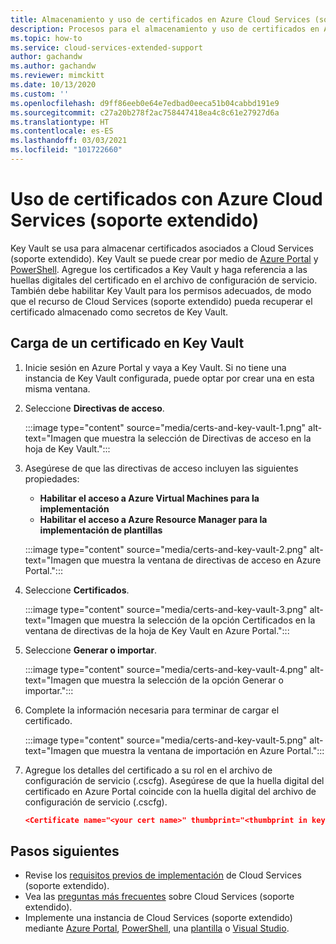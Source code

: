 ```yaml
---
title: Almacenamiento y uso de certificados en Azure Cloud Services (soporte extendido)
description: Procesos para el almacenamiento y uso de certificados en Azure Cloud Services (soporte extendido)
ms.topic: how-to
ms.service: cloud-services-extended-support
author: gachandw
ms.author: gachandw
ms.reviewer: mimckitt
ms.date: 10/13/2020
ms.custom: ''
ms.openlocfilehash: d9ff86eeb0e64e7edbad0eeca51b04cabbd191e9
ms.sourcegitcommit: c27a20b278f2ac758447418ea4c8c61e27927d6a
ms.translationtype: HT
ms.contentlocale: es-ES
ms.lasthandoff: 03/03/2021
ms.locfileid: "101722660"
---
```

# <a name="use-certificates-with-azure-cloud-services-extended-support"></a>Uso de certificados con Azure Cloud Services (soporte extendido)

Key Vault se usa para almacenar certificados asociados a Cloud Services (soporte extendido). Key Vault se puede crear por medio de [Azure Portal](../key-vault/general/quick-create-portal.md) y [PowerShell](../key-vault/general/quick-create-powershell.md). Agregue los certificados a Key Vault y haga referencia a las huellas digitales del certificado en el archivo de configuración de servicio. También debe habilitar Key Vault para los permisos adecuados, de modo que el recurso de Cloud Services (soporte extendido) pueda recuperar el certificado almacenado como secretos de Key Vault.  

## <a name="upload-a-certificate-to-key-vault"></a>Carga de un certificado en Key Vault 

1.  Inicie sesión en Azure Portal y vaya a Key Vault. Si no tiene una instancia de Key Vault configurada, puede optar por crear una en esta misma ventana.

2. Seleccione **Directivas de acceso**.

    :::image type="content" source="media/certs-and-key-vault-1.png" alt-text="Imagen que muestra la selección de Directivas de acceso en la hoja de Key Vault.":::

3. Asegúrese de que las directivas de acceso incluyen las siguientes propiedades:
    - **Habilitar el acceso a Azure Virtual Machines para la implementación**
    - **Habilitar el acceso a Azure Resource Manager para la implementación de plantillas** 

    :::image type="content" source="media/certs-and-key-vault-2.png" alt-text="Imagen que muestra la ventana de directivas de acceso en Azure Portal.":::
 
4.  Seleccione **Certificados**. 

    :::image type="content" source="media/certs-and-key-vault-3.png" alt-text="Imagen que muestra la selección de la opción Certificados en la ventana de directivas de la hoja de Key Vault en Azure Portal.":::

5. Seleccione **Generar o importar**.

    :::image type="content" source="media/certs-and-key-vault-4.png" alt-text="Imagen que muestra la selección de la opción Generar o importar.":::

4.  Complete la información necesaria para terminar de cargar el certificado. 

    :::image type="content" source="media/certs-and-key-vault-5.png" alt-text="Imagen que muestra la ventana de importación en Azure Portal.":::

5.  Agregue los detalles del certificado a su rol en el archivo de configuración de servicio (.cscfg). Asegúrese de que la huella digital del certificado en Azure Portal coincide con la huella digital del archivo de configuración de servicio (.cscfg). 
    
    ```json
    <Certificate name="<your cert name>" thumbprint="<thumbprint in key vault" thumbprintAlgorithm="sha1" /> 
    ```

## <a name="next-steps"></a>Pasos siguientes 
- Revise los [requisitos previos de implementación](deploy-prerequisite.md) de Cloud Services (soporte extendido).
- Vea las [preguntas más frecuentes](faq.md) sobre Cloud Services (soporte extendido).
- Implemente una instancia de Cloud Services (soporte extendido) mediante [Azure Portal](deploy-portal.md), [PowerShell](deploy-powershell.md), una [plantilla](deploy-template.md) o [Visual Studio](deploy-visual-studio.md).